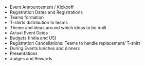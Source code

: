 - Event Announcement / Kickooff 
- Registration Dates and Registrations 
- Teams formation
- T-shirts distribution to teams 
- Theme and ideas around which ideas to be built  
- Actual Event Dates
- Budgets (India and US)
- Registration Cancellations: Teams to handle replacement/ T-shirt   
- During Events lunches and dinners 
- Presentations 
- Judges and Rewards